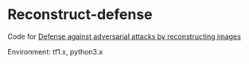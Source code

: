 # Reconstruct-defense
Code for [Defense against adversarial attacks by reconstructing images](https://ieeexplore.ieee.org/document/9470919)

Environment: tf1.x, python3.x
